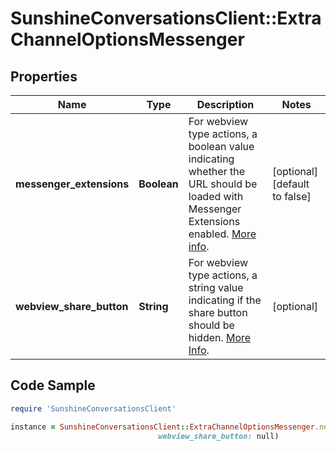 # SunshineConversationsClient::ExtraChannelOptionsMessenger

## Properties

Name | Type | Description | Notes
------------ | ------------- | ------------- | -------------
**messenger_extensions** | **Boolean** | For webview type actions, a boolean value indicating whether the URL should be loaded with Messenger Extensions enabled. [More info](https://developers.facebook.com/docs/messenger-platform/send-api-reference/url-button). | [optional] [default to false]
**webview_share_button** | **String** | For webview type actions, a string value indicating if the share button should be hidden. [More Info](https://developers.facebook.com/docs/messenger-platform/reference/buttons/url). | [optional] 

## Code Sample

```ruby
require 'SunshineConversationsClient'

instance = SunshineConversationsClient::ExtraChannelOptionsMessenger.new(messenger_extensions: false,
                                 webview_share_button: null)
```


